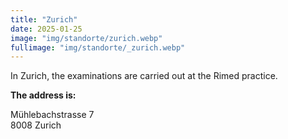 ```yaml
---
title: "Zurich"
date: 2025-01-25
image: "img/standorte/zurich.webp"
fullimage: "img/standorte/_zurich.webp"
---
```

In Zurich, the examinations are carried out at the Rimed practice.

**The address is:**

Mühlebachstrasse 7  
8008 Zurich
